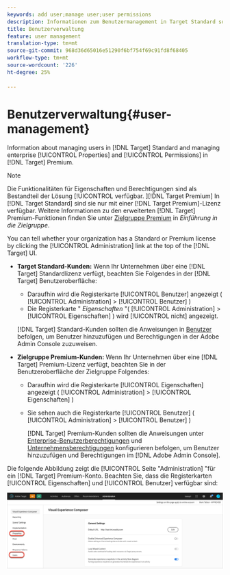 ```yaml
---
keywords: add user;manage user;user permissions
description: Informationen zum Benutzermanagement in Target Standard sowie zur Verwaltung von Unternehmensassets und -berechtigungen in Target Premium.
title: Benutzerverwaltung
feature: user management
translation-type: tm+mt
source-git-commit: 968d36d65016e51290f6bf754f69c91fd8f68405
workflow-type: tm+mt
source-wordcount: '226'
ht-degree: 25%

---
```



# Benutzerverwaltung{#user-management}

Information about managing users in [!DNL Target] Standard and managing enterprise [!UICONTROL Properties] and [!UICONTROL Permissions] in [!DNL Target] Premium.

>[!NOTE]
>
>Die Funktionalitäten für Eigenschaften und Berechtigungen sind als Bestandteil der Lösung [!UICONTROL  verfügbar. ][!DNL Target Premium] In [!DNL Target Standard] sind sie nur mit einer [!DNL Target Premium]-Lizenz verfügbar. Weitere Informationen zu den erweiterten [!DNL Target] Premium-Funktionen finden Sie unter [Zielgruppe Premium](/help/c-intro/intro.md#premium) in *Einführung in die Zielgruppe*.

You can tell whether your organization has a Standard or Premium license by clicking the [!UICONTROL Administration] link at the top of the [!DNL Target] UI.

* **Target Standard-Kunden:** Wenn Ihr Unternehmen über eine [!DNL Target] Standardlizenz verfügt, beachten Sie Folgendes in der [!DNL Target] Benutzeroberfläche:

   * Daraufhin wird die Registerkarte [!UICONTROL Benutzer] angezeigt ( [!UICONTROL Administration] > [!UICONTROL Benutzer] )
   * Die Registerkarte &quot; *Eigenschaften* &quot;( [!UICONTROL Administration] > [!UICONTROL Eigenschaften] ) wird [!UICONTROL nicht] angezeigt.

   [!DNL Target] Standard-Kunden sollten die Anweisungen in [Benutzer](/help/administrating-target/c-user-management/c-user-management/user-management.md) befolgen, um Benutzer hinzuzufügen und Berechtigungen in der Adobe Admin Console zuzuweisen.

* **Zielgruppe Premium-Kunden:** Wenn Ihr Unternehmen über eine [!DNL Target] Premium-Lizenz verfügt, beachten Sie in der Benutzeroberfläche der Zielgruppe Folgendes:

   * Daraufhin wird die Registerkarte [!UICONTROL Eigenschaften] angezeigt ( [!UICONTROL Administration] > [!UICONTROL Eigenschaften] )
   * Sie sehen auch die Registerkarte [!UICONTROL Benutzer] ( [!UICONTROL Administration] > [!UICONTROL Benutzer] )

      [!DNL Target] Premium-Kunden sollten die Anweisungen unter [Enterprise-Benutzerberechtigungen](/help/administrating-target/c-user-management/property-channel/property-channel.md#concept_E396B16FA2024ADBA27BC056138F9838) und [Unternehmensberechtigungen](/help/administrating-target/c-user-management/property-channel/properties-overview.md#concept_22F2855DBF0D4754B9460F5D68749C71) konfigurieren befolgen, um Benutzer hinzuzufügen und Berechtigungen im [!DNL Adobe Admin Console].

Die folgende Abbildung zeigt die [!UICONTROL Seite &quot;Administration] &quot;für ein [!DNL Target] Premium-Konto. Beachten Sie, dass die Registerkarten [!UICONTROL Eigenschaften] und [!UICONTROL Benutzer] verfügbar sind:

![Registerkarte &quot;Administration&quot;](/help/administrating-target/assets/premium.png)

